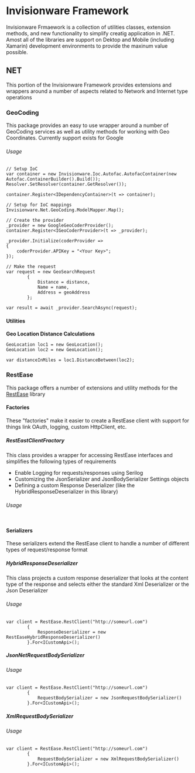 # Invisionware Framework

Invisionware Frmaework is a collection of utilities classes, extension methods, and new functionality to simplify creatig application in .NET. Amost all of the libraries are support on Dektop and Mobile (including Xamarin) development environments to provide the maxinum value possible.

## NET
This portion of the Invisionware Framework provides extensions and wrappers around a number of aspects related to Network and Internet type operations 

### GeoCoding
This package provides an easy to use wrapper around a number of GeoCoding services as well as utility methods for working with Geo Coordinates.  Currently support exists for Google

###### Usage

```
// Setup IoC
var container = new Invisionware.Ioc.Autofac.AutofacContainer(new Autofac.ContainerBuilder().Build());
Resolver.SetResolver(container.GetResolver());

container.Register<IDependencyContainer>(t => container);

// Setup for IoC mappings
Invisionware.Net.GeoCoding.ModelMapper.Map();

// Create the provider 
_provider = new GoogleGeoCoderProvider();
container.Register<IGeoCoderProvider>(t => _provider);

_provider.Initialize(coderProvider =>
{
	coderProvider.APIKey = "<Your Key>";
});

// Make the request
var request = new GeoSearchRequest
		{
			Distance = distance,
			Name = name,
			Address = geoAddress
		};

var result = await _provider.SearchAsync(request);

```

#### Utilities

**Geo Location Distance Calculations**
```
GeoLocation loc1 = new GeoLocation();
GeoLocation loc2 = new GeoLocation();

var distanceInMiles = loc1.DistanceBetween(loc2);
```

### RestEase
This package offers a number of extensions and utility methods for the [RestEase](https://github.com/canton7/RestEase) library

#### Factories
These "factories" make it easier to create a RestEase client with support for things link OAuth, logging, custom HttpClient, etc.

##### RestEastClientFractory
This class provides a wrapper for accessing RestEase interfaces and simplifies the following types of requirements
- Enable Logging for requests/responses using Serilog
- Customizing the JsonSerializer and JsonBodySerializer Settings objects
- Defining a custom Response Deserializer (like the HybridResponseDeserializer in this library)

###### Usage
```
```

#### Serializers
These serializers extend the RestEase client to handle a number of different types of request/response format

##### HybridResponseDeserializer
This class projects a custom response deserializer that looks at the content type of the response and selects either the standard Xml Deserializer or the Json Deserializer

###### Usage
```
var client = RestEase.RestClient("http://someurl.com")
		{
			ResponseDeserializer = new RestEaseHybridResponseDeserializer()
		}.For<ICustomApi>();
```

##### JsonNetRequestBodySerializer

###### Usage
```
var client = RestEase.RestClient("http://someurl.com")
		{
			RequestBodySerializer = new JsonRequestBodySerializer()
		}.For<ICustomApi>();
```

##### XmlRequestBodySerializer

###### Usage
```
var client = RestEase.RestClient("http://someurl.com")
		{
			RequestBodySerializer = new XmlRequestBodySerializer()
		}.For<ICustomApi>();
```

